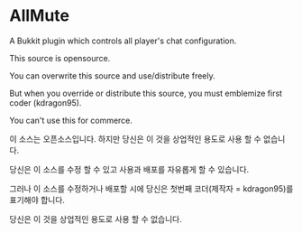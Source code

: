 AllMute
=======

A Bukkit plugin which controls all player's chat configuration.

This source is opensource.

You can overwrite this source and use/distribute freely.

But when you override or distribute this source, you must emblemize first coder (kdragon95).

You can't use this for commerce.

이 소스는 오픈소스입니다. 하지만 당신은 이 것을 상업적인 용도로 사용 할 수 없습니다.

당신은 이 소스를 수정 할 수 있고 사용과 배포를 자유롭게 할 수 있습니다.

그러나 이 소스를 수정하거나 배포할 시에 당신은 첫번째 코더(제작자 = kdragon95)를 표기해야 합니다.

당신은 이 것을 상업적인 용도로 사용 할 수 없습니다.
